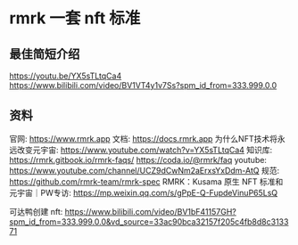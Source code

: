 # rmrk 一套 nft 标准

## 最佳简短介绍
https://youtu.be/YX5sTLtqCa4
https://www.bilibili.com/video/BV1VT4y1v7Ss?spm_id_from=333.999.0.0

## 资料
官网: https://www.rmrk.app
文档: https://docs.rmrk.app
为什么NFT技术将永远改变元宇宙: https://www.youtube.com/watch?v=YX5sTLtqCa4
知识库: https://rmrk.gitbook.io/rmrk-faqs/ https://coda.io/@rmrk/faq
youtube: https://www.youtube.com/channel/UCZ9dCwNm2aErxsYxDdm-AtQ
规范: https://github.com/rmrk-team/rmrk-spec
RMRK：Kusama 原生 NFT 标准和元宇宙｜PW专访: https://mp.weixin.qq.com/s/gPpE-Q-FupdeVinuP65LsQ

可达鸭创建 nft: https://www.bilibili.com/video/BV1bF41157GH?spm_id_from=333.999.0.0&vd_source=33ac90bca32157f205c4fb8d8c313371

